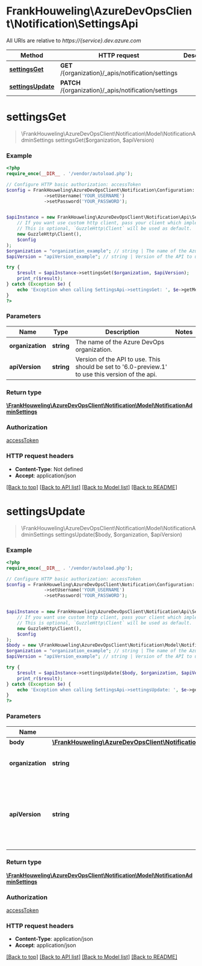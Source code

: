 # FrankHouweling\AzureDevOpsClient\Notification\SettingsApi

All URIs are relative to *https://{service}.dev.azure.com*

Method | HTTP request | Description
------------- | ------------- | -------------
[**settingsGet**](SettingsApi.md#settingsGet) | **GET** /{organization}/_apis/notification/settings | 
[**settingsUpdate**](SettingsApi.md#settingsUpdate) | **PATCH** /{organization}/_apis/notification/settings | 


# **settingsGet**
> \FrankHouweling\AzureDevOpsClient\Notification\Model\NotificationAdminSettings settingsGet($organization, $apiVersion)





### Example
```php
<?php
require_once(__DIR__ . '/vendor/autoload.php');

// Configure HTTP basic authorization: accessToken
$config = FrankHouweling\AzureDevOpsClient\Notification\Configuration::getDefaultConfiguration()
              ->setUsername('YOUR_USERNAME')
              ->setPassword('YOUR_PASSWORD');


$apiInstance = new FrankHouweling\AzureDevOpsClient\Notification\Api\SettingsApi(
    // If you want use custom http client, pass your client which implements `GuzzleHttp\ClientInterface`.
    // This is optional, `GuzzleHttp\Client` will be used as default.
    new GuzzleHttp\Client(),
    $config
);
$organization = "organization_example"; // string | The name of the Azure DevOps organization.
$apiVersion = "apiVersion_example"; // string | Version of the API to use.  This should be set to '6.0-preview.1' to use this version of the api.

try {
    $result = $apiInstance->settingsGet($organization, $apiVersion);
    print_r($result);
} catch (Exception $e) {
    echo 'Exception when calling SettingsApi->settingsGet: ', $e->getMessage(), PHP_EOL;
}
?>
```

### Parameters

Name | Type | Description  | Notes
------------- | ------------- | ------------- | -------------
 **organization** | **string**| The name of the Azure DevOps organization. |
 **apiVersion** | **string**| Version of the API to use.  This should be set to &#39;6.0-preview.1&#39; to use this version of the api. |

### Return type

[**\FrankHouweling\AzureDevOpsClient\Notification\Model\NotificationAdminSettings**](../Model/NotificationAdminSettings.md)

### Authorization

[accessToken](../../README.md#accessToken)

### HTTP request headers

 - **Content-Type**: Not defined
 - **Accept**: application/json

[[Back to top]](#) [[Back to API list]](../../README.md#documentation-for-api-endpoints) [[Back to Model list]](../../README.md#documentation-for-models) [[Back to README]](../../README.md)

# **settingsUpdate**
> \FrankHouweling\AzureDevOpsClient\Notification\Model\NotificationAdminSettings settingsUpdate($body, $organization, $apiVersion)





### Example
```php
<?php
require_once(__DIR__ . '/vendor/autoload.php');

// Configure HTTP basic authorization: accessToken
$config = FrankHouweling\AzureDevOpsClient\Notification\Configuration::getDefaultConfiguration()
              ->setUsername('YOUR_USERNAME')
              ->setPassword('YOUR_PASSWORD');


$apiInstance = new FrankHouweling\AzureDevOpsClient\Notification\Api\SettingsApi(
    // If you want use custom http client, pass your client which implements `GuzzleHttp\ClientInterface`.
    // This is optional, `GuzzleHttp\Client` will be used as default.
    new GuzzleHttp\Client(),
    $config
);
$body = new \FrankHouweling\AzureDevOpsClient\Notification\Model\NotificationAdminSettingsUpdateParameters(); // \FrankHouweling\AzureDevOpsClient\Notification\Model\NotificationAdminSettingsUpdateParameters | 
$organization = "organization_example"; // string | The name of the Azure DevOps organization.
$apiVersion = "apiVersion_example"; // string | Version of the API to use.  This should be set to '6.0-preview.1' to use this version of the api.

try {
    $result = $apiInstance->settingsUpdate($body, $organization, $apiVersion);
    print_r($result);
} catch (Exception $e) {
    echo 'Exception when calling SettingsApi->settingsUpdate: ', $e->getMessage(), PHP_EOL;
}
?>
```

### Parameters

Name | Type | Description  | Notes
------------- | ------------- | ------------- | -------------
 **body** | [**\FrankHouweling\AzureDevOpsClient\Notification\Model\NotificationAdminSettingsUpdateParameters**](../Model/NotificationAdminSettingsUpdateParameters.md)|  |
 **organization** | **string**| The name of the Azure DevOps organization. |
 **apiVersion** | **string**| Version of the API to use.  This should be set to &#39;6.0-preview.1&#39; to use this version of the api. |

### Return type

[**\FrankHouweling\AzureDevOpsClient\Notification\Model\NotificationAdminSettings**](../Model/NotificationAdminSettings.md)

### Authorization

[accessToken](../../README.md#accessToken)

### HTTP request headers

 - **Content-Type**: application/json
 - **Accept**: application/json

[[Back to top]](#) [[Back to API list]](../../README.md#documentation-for-api-endpoints) [[Back to Model list]](../../README.md#documentation-for-models) [[Back to README]](../../README.md)

